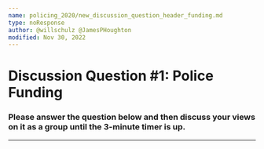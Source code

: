 ```yaml
---
name: policing_2020/new_discussion_question_header_funding.md
type: noResponse
author: @willschulz @JamesPHoughton
modified: Nov 30, 2022
---
```


# Discussion Question #1: Police Funding
### Please answer the question below and then discuss your views on it as a group until the 3-minute timer is up.

---
